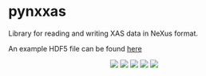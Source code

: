 # pynxxas
Library for reading and writing XAS data in NeXus format.

An example HDF5 file can be found [here](https://myhdf5.hdfgroup.org/view?url=https%3A%2F%2Fpynxxas.readthedocs.io%2Fen%2Flatest%2F_static%2Fexample_nxxas_data.h5)

<p align="center">
    <a href="https://pynxxas.readthedocs.io" alt="Documentation">
        <img src="https://readthedocs.org/projects/pynxxas/badge/?version=latest" /></a>
    <a href="https://github.com/XraySpectroscopy/pynxxas/actions/workflows/ci.yml" alt="CI Status">
        <img src="https://github.com/XraySpectroscopy/pynxxas/actions/workflows/ci.yml/badge.svg" /></a>
    <a href="https://github.com/XraySpectroscopy/pynxxas?tab=MIT-1-ov-file#MIT-1-ov-file" alt="License">
        <img src="https://img.shields.io/badge/license-MIT-blue" /></a>
    <a href="https://github.com/psf/black" alt="Code Style">
        <img src="https://img.shields.io/badge/code%20style-black-000000.svg" /></a>
    <a href="https://myhdf5.hdfgroup.org/view?url=https%3A%2F%2Fpynxxas.readthedocs.io%2Fen%2Flatest%2F_static%2Fexample_nxxas_data.h5" alt="NeXus">
        <img src="https://raw.githubusercontent.com/nexusformat/wiki/master/public/favicon.ico" /></a>
</p>
